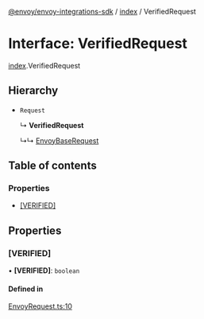 [@envoy/envoy-integrations-sdk](../README.md) / [index](../modules/index.md) / VerifiedRequest

# Interface: VerifiedRequest

[index](../modules/index.md).VerifiedRequest

## Hierarchy

- `Request`

  ↳ **VerifiedRequest**

  ↳↳ [EnvoyBaseRequest](index.envoybaserequest.md)

## Table of contents

### Properties

- [[VERIFIED]](index.verifiedrequest.md#[verified])

## Properties

### [VERIFIED]

• **[VERIFIED]**: `boolean`

#### Defined in

[EnvoyRequest.ts:10](https://github.com/envoy/envoy-integrations-sdk-nodejs/blob/d8fa581/src/EnvoyRequest.ts#L10)
